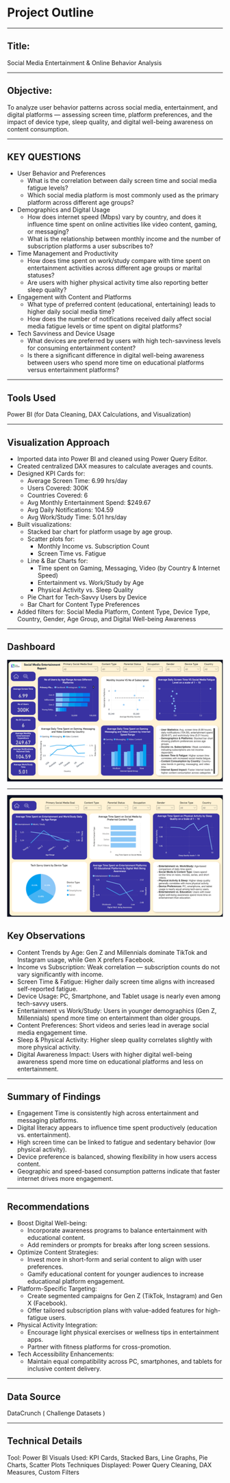 # Project Outline
---
## Title:
Social Media Entertainment & Online Behavior Analysis

---
## Objective:
To analyze user behavior patterns across social media, entertainment, and digital platforms — assessing screen time, platform preferences, and the impact of device type, sleep quality, and digital well-being awareness on content consumption.

---
## KEY QUESTIONS 
- User Behavior and Preferences
   - What is the correlation between daily screen time and social media fatigue levels?
   - Which social media platform is most commonly used as the primary platform across different age groups?
- Demographics and Digital Usage
   - How does internet speed (Mbps) vary by country, and does it influence time spent on online activities like video content, gaming, or messaging?
   - What is the relationship between monthly income and the number of subscription platforms a user subscribes to?
- Time Management and Productivity
   - How does time spent on work/study compare with time spent on entertainment activities across different age groups or marital statuses?
   - Are users with higher physical activity time also reporting better sleep quality?
- Engagement with Content and Platforms
   - What type of preferred content (educational, entertaining) leads to higher daily social media time?
   - How does the number of notifications received daily affect social media fatigue levels or time spent on digital platforms?
- Tech Savviness and Device Usage
   - What devices are preferred by users with high tech-savviness levels for consuming entertainment content?
   - Is there a significant difference in digital well-being awareness between users who spend more time on educational platforms versus entertainment platforms?

---
## Tools Used
Power BI (for Data Cleaning, DAX Calculations, and Visualization)

---
## Visualization Approach
- Imported data into Power BI and cleaned using Power Query Editor.
- Created centralized DAX measures to calculate averages and counts.
- Designed KPI Cards for:
   - Average Screen Time: 6.99 hrs/day
   - Users Covered: 300K
   - Countries Covered: 6
   - Avg Monthly Entertainment Spend: $249.67
   - Avg Daily Notifications: 104.59
   - Avg Work/Study Time: 5.01 hrs/day
- Built visualizations:
  - Stacked bar chart for platform usage by age group.
  - Scatter plots for:
     - Monthly Income vs. Subscription Count
     - Screen Time vs. Fatigue
  - Line & Bar Charts for:
     - Time spent on Gaming, Messaging, Video (by Country & Internet Speed)
     - Entertainment vs. Work/Study by Age
     - Physical Activity vs. Sleep Quality
  - Pie Chart for Tech-Savvy Users by Device
  - Bar Chart for Content Type Preferences
- Added filters for: Social Media Platform, Content Type, Device Type, Country, Gender, Age Group, and Digital Well-being Awareness

---
## Dashboard 
![Home](Screenshot%20(78).png)

---
![Online Behaviour](Screenshot%20(79).png)
## Key Observations
- Content Trends by Age: Gen Z and Millennials dominate TikTok and Instagram usage, while Gen X prefers Facebook.
- Income vs Subscription: Weak correlation — subscription counts do not vary significantly with income.
- Screen Time & Fatigue: Higher daily screen time aligns with increased self-reported fatigue.
- Device Usage: PC, Smartphone, and Tablet usage is nearly even among tech-savvy users.
- Entertainment vs Work/Study: Users in younger demographics (Gen Z, Millennials) spend more time on entertainment than older groups.
- Content Preferences: Short videos and series lead in average social media engagement time.
- Sleep & Physical Activity: Higher sleep quality correlates slightly with more physical activity.
- Digital Awareness Impact: Users with higher digital well-being awareness spend more time on educational platforms and less on entertainment.

---
## Summary of Findings
- Engagement Time is consistently high across entertainment and messaging platforms.
- Digital literacy appears to influence time spent productively (education vs. entertainment).
- High screen time can be linked to fatigue and sedentary behavior (low physical activity).
- Device preference is balanced, showing flexibility in how users access content.
- Geographic and speed-based consumption patterns indicate that faster internet drives more engagement.

---
## Recommendations
- Boost Digital Well-being:
   - Incorporate awareness programs to balance entertainment with educational content.
   - Add reminders or prompts for breaks after long screen sessions.
- Optimize Content Strategies:
   - Invest more in short-form and serial content to align with user preferences.
   - Gamify educational content for younger audiences to increase educational platform engagement.
- Platform-Specific Targeting:
   - Create segmented campaigns for Gen Z (TikTok, Instagram) and Gen X (Facebook).
   - Offer tailored subscription plans with value-added features for high-fatigue users.
- Physical Activity Integration:
   - Encourage light physical exercises or wellness tips in entertainment apps.
   - Partner with fitness platforms for cross-promotion.
-  Tech Accessibility Enhancements:
   - Maintain equal compatibility across PC, smartphones, and tablets for inclusive content delivery.

---
## Data Source
DataCrunch ( Challenge Datasets )

---
## Technical Details
Tool: Power BI
Visuals Used: KPI Cards, Stacked Bars, Line Graphs, Pie Charts, Scatter Plots
Techniques Displayed: Power Query Cleaning, DAX Measures, Custom Filters
